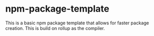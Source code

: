 # npm-package-template
This is a basic npm package template that allows for faster package creation. This is build on rollup as the compiler.
